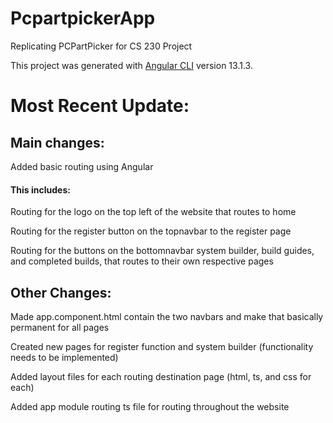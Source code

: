 # PcpartpickerApp

Replicating PCPartPicker for CS 230 Project

This project was generated with [Angular CLI](https://github.com/angular/angular-cli) version 13.1.3.

# Most Recent Update:

## Main changes:

Added basic routing using Angular


#### This includes:

Routing for the logo on the top left of the website that routes to home

Routing for the register button on the topnavbar to the register page

Routing for the buttons on the bottomnavbar system builder, build guides, and completed builds, that routes to their own respective pages


## Other Changes:

Made app.component.html contain the two navbars and make that basically permanent for all pages

Created new pages for register function and system builder (functionality needs to be implemented)

Added layout files for each routing destination page (html, ts, and css for each)

Added app module routing ts file for routing throughout the website
